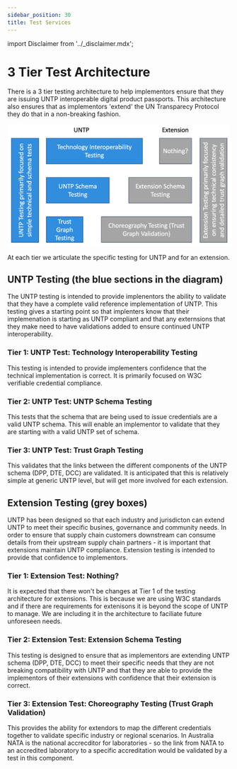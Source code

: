 ```yaml
---
sidebar_position: 30
title: Test Services
---
```


import Disclaimer from '../\_disclaimer.mdx';

<Disclaimer />

# 3 Tier Test Architecture

There is a 3 tier testing architecture to help implementors ensure that they are issuing UNTP interoperable digital product passports.  This architecture also ensures that as implementors 'extend' the UN Transparecy Protocol they do that in a non-breaking fashion.

![Architecture for issuer](3tiertestarchitecture.png)

At each tier we articulate the specific testing for UNTP and for an extension.

## UNTP Testing (the blue sections in the diagram)

The UNTP testing is intended to provide implenentors the ability to validate that they have a complete valid reference implementation of UNTP.  This testing gives a starting point so that implenters know that their implemenation is starting as UNTP compliant and that any externsions that they make need to have validations added to ensure continued UNTP interoperability.

### Tier 1: UNTP Test: Technology Interoperability Testing

This testing is intended to provide implementers confidence that the technical implementation is correct.  It is primarily focused on W3C verifiable credential compliance.

### Tier 2: UNTP Test: UNTP Schema Testing

This tests that the schema that are being used to issue credentials are a valid UNTP schema.  This will enable an implementor to validate that they are starting with a valid UNTP set of schema.

### Tier 3: UNTP Test: Trust Graph Testing

This validates that the links between the different components of the UNTP schema (DPP, DTE, DCC) are validated.  It is anticipated that this is relatively simple at generic UNTP level, but will get more involved for each extension.

## Extension Testing (grey boxes)

UNTP has been designed so that each industry and jurisdicton can extend UNTP to meet their specific busines, governance and community needs.  In order to ensure that supply chain customers downstream can consume details from their upstream supply chain partners - it is important that extensions maintain UNTP compliance.  Extension testing is intended to provide that confidence to implementors.

### Tier 1: Extension Test: Nothing?

It is expected that there won't be changes at Tier 1 of the testing architecture for extensions.  This is because we are using W3C standards and if there are requirements for extenisons it is beyond the scope of UNTP to manage.  We are including it in the architecture to faciliate future unforeseen needs.

### Tier 2: Extension Test:  Extension Schema Testing

This testing is designed to ensure that as implementors are extending UNTP schema (DPP, DTE, DCC) to meet their specific needs that they are not breaking compatibility with UNTP and that they are able to provide the implementors of their extensions with confidence that their extension is correct.

### Tier 3: Extension Test:  Choreography Testing (Trust Graph Validation)

This provides the ability for extendors to map the different credentials together to validate specific industry or regional scenarios.  In Australia NATA is the national accrecditor for laboratories - so the link from NATA to an accredited laboratory to a specific accreditation would be validated by a test in this component.

